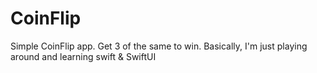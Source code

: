 # CoinFlip
Simple CoinFlip app. Get 3 of the same to win.
Basically, I'm just playing around and learning swift & SwiftUI
